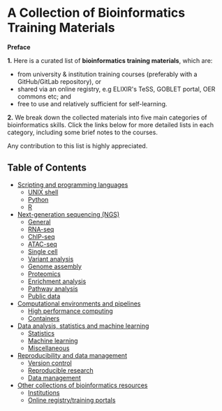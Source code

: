  
# A Collection of Bioinformatics Training Materials

**Preface**

**1.** Here is a curated list of **bioinformatics training materials**, which are:

 - from university & institution training courses (preferably with a GitHub/GitLab repository), or
 - shared via an online registry, e.g ELIXIR's TeSS, GOBLET portal, OER commons etc; and
 - free to use and relatively sufficient for self-learning. 

**2.** We break down the collected materials into five main categories of bioinformatics skills. Click the links below for more detailed lists in each category, including some brief notes to the courses. 

 
Any contribution to this list is highly appreciated.
 


## Table of Contents 
- [Scripting and programming languages](scripting-and-programming-languages.md#scripting-and-programming-languages)
  - [UNIX shell](scripting-and-programming-languages.md#unix-shell)
  - [Python](scripting-and-programming-languages.md#python)
  - [R](scripting-and-programming-languages.md#r)
- [Next-generation sequencing (NGS)](next-generation-sequencing-ngs.md#next-generation-sequencing-ngs)
  - [General](next-generation-sequencing-ngs.md#general)
  - [RNA-seq](next-generation-sequencing-ngs.md#rna-seq)
  - [ChIP-seq](next-generation-sequencing-ngs.md#chip-seq)
  - [ATAC-seq](next-generation-sequencing-ngs.md#atac-seq)  
  - [Single cell](next-generation-sequencing-ngs.md#single-cell)
  - [Variant analysis](next-generation-sequencing-ngs.md#variant-analysis)
  - [Genome assembly](next-generation-sequencing-ngs.md#genome-assembly) 
  - [Proteomics](next-generation-sequencing-ngs.md#proteomics)
  - [Enrichment analysis](next-generation-sequencing-ngs.md#enrichment-analysis)
  - [Pathway analysis](next-generation-sequencing-ngs.md#pathway-analysis)
  - [Public data](next-generation-sequencing-ngs.md#public-data)
- [Computational environments and pipelines](computational-environments-and-pipelines.md#computational-environments-and-pipelines)
  - [High performance computing](computational-environments-and-pipelines.md#high-performance-computing)
  - [Containers](computational-environments-and-pipelines.md#containers)
- [Data analysis, statistics and machine learning](data-analysis-statistics-and-machine-learning.md#data-analysis-statistics-and-machine-learning)
  - [Statistics](data-analysis-statistics-and-machine-learning.md#statistics)
  - [Machine learning](data-analysis-statistics-and-machine-learning.md#machine-learning)
  - [Miscellaneous](data-analysis-statistics-and-machine-learning.md#miscellaneous)
- [Reproducibility and data management](reproducibility-and-data-management.md#reproducibility-and-data-management)
  - [Version control](reproducibility-and-data-management.md#git)
  - [Reproducible research](reproducibility-and-data-management.md#reproducible-research)
  - [Data management](reproducibility-and-data-management.md#data-management)
- [Other collections of bioinformatics resources](other-collections.md#other-collections-of-bioinformatics-resources)
  - [Institutions](other-collections.md#institutions)
  - [Online registry/training portals](other-collections.md#online-registrytraining-portals)

 